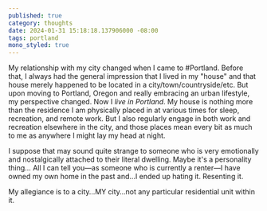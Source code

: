 ```yaml
---
published: true
category: thoughts
date: 2024-01-31 15:18:18.137906000 -08:00
tags: portland
mono_styled: true
---
```


My relationship with my city changed when I came to #Portland. Before that, I always had the general impression that I lived in my "house" and that house merely happened to be located in a city/town/countryside/etc. But upon moving to Portland, Oregon and really embracing an urban lifestyle, my perspective changed. Now I _live in Portland_. My house is nothing more than the residence I am physically placed in at various times for sleep, recreation, and remote work. But I also regularly engage in both work and recreation elsewhere in the city, and those places mean every bit as much to me as anywhere I might lay my head at night.

I suppose that may sound quite strange to someone who is very emotionally and nostalgically attached to their literal dwelling. Maybe it's a personality thing… All I can tell you—as someone who is currently a renter—I have owned my own home in the past and…I ended up hating it. Resenting it.

My allegiance is to a city…MY city…not any particular residential unit within it.
